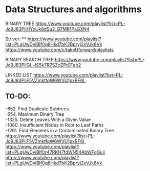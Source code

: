 # Data Structures and algorithms

BINARY TREE
https://www.youtube.com/playlist?list=PL-Jc9J83PIiHYxUk8dSu2_G7MR1PaGXN4

Striver: ** https://www.youtube.com/playlist?list=PLgUwDviBIf0q8Hkd7bK2Bpryj2xVJk8Vk
<br>
https://www.youtube.com/c/takeUforward/playlists

BINARY SEARCH TREE
https://www.youtube.com/playlist?list=PL-Jc9J83PIiGl_-iS5k7R7SZoZPt0Fab2

LINKED LIST
https://www.youtube.com/playlist?list=PL-Jc9J83PIiF5VZmktfqW6WVU1pxBF6l_


## TO-DO:
-652. Find Duplicate Subtrees
<br>
-654. Maximum Binary Tree
<br>
-1325. Delete Leaves With a Given Value
<br>
-1080. Insufficient Nodes in Root to Leaf Paths
<br>
-1261. Find Elements in a Contaminated Binary Tree
<br>
https://www.youtube.com/playlist?list=PL-Jc9J83PIiF5VZmktfqW6WVU1pxBF6l_
<br>
https://www.youtube.com/playlist?list=PLgUwDviBIf0r47RKH7fdWN54AbWFgGuii
<br>
https://www.youtube.com/playlist?list=PLgUwDviBIf0q8Hkd7bK2Bpryj2xVJk8Vk
